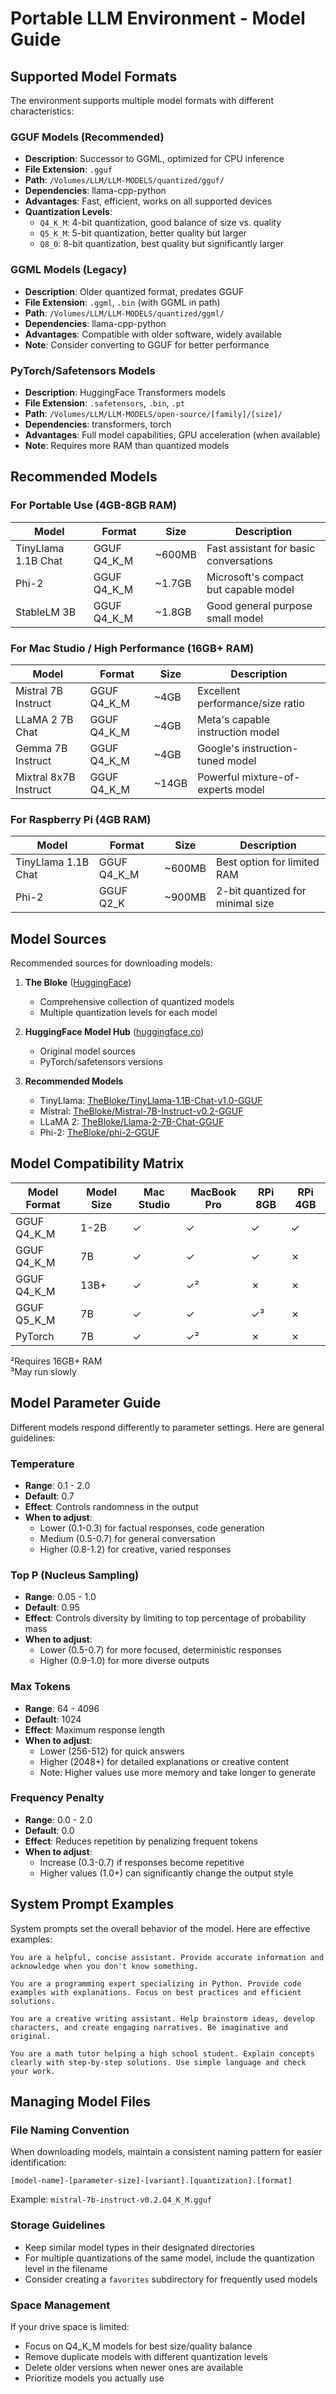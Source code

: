 # Portable LLM Environment - Model Guide

## Supported Model Formats

The environment supports multiple model formats with different characteristics:

### GGUF Models (Recommended)

- **Description**: Successor to GGML, optimized for CPU inference
- **File Extension**: `.gguf`
- **Path**: `/Volumes/LLM/LLM-MODELS/quantized/gguf/`
- **Dependencies**: llama-cpp-python
- **Advantages**: Fast, efficient, works on all supported devices
- **Quantization Levels**:
  - `Q4_K_M`: 4-bit quantization, good balance of size vs. quality
  - `Q5_K_M`: 5-bit quantization, better quality but larger
  - `Q8_0`: 8-bit quantization, best quality but significantly larger

### GGML Models (Legacy)

- **Description**: Older quantized format, predates GGUF
- **File Extension**: `.ggml`, `.bin` (with GGML in path)
- **Path**: `/Volumes/LLM/LLM-MODELS/quantized/ggml/`
- **Dependencies**: llama-cpp-python
- **Advantages**: Compatible with older software, widely available
- **Note**: Consider converting to GGUF for better performance

### PyTorch/Safetensors Models

- **Description**: HuggingFace Transformers models
- **File Extension**: `.safetensors`, `.bin`, `.pt`
- **Path**: `/Volumes/LLM/LLM-MODELS/open-source/[family]/[size]/`
- **Dependencies**: transformers, torch
- **Advantages**: Full model capabilities, GPU acceleration (when available)
- **Note**: Requires more RAM than quantized models

## Recommended Models

### For Portable Use (4GB-8GB RAM)

| Model | Format | Size | Description |
|-------|--------|------|-------------|
| TinyLlama 1.1B Chat | GGUF Q4_K_M | ~600MB | Fast assistant for basic conversations |
| Phi-2 | GGUF Q4_K_M | ~1.7GB | Microsoft's compact but capable model |
| StableLM 3B | GGUF Q4_K_M | ~1.8GB | Good general purpose small model |

### For Mac Studio / High Performance (16GB+ RAM)

| Model | Format | Size | Description |
|-------|--------|------|-------------|
| Mistral 7B Instruct | GGUF Q4_K_M | ~4GB | Excellent performance/size ratio |
| LLaMA 2 7B Chat | GGUF Q4_K_M | ~4GB | Meta's capable instruction model |
| Gemma 7B Instruct | GGUF Q4_K_M | ~4GB | Google's instruction-tuned model |
| Mixtral 8x7B Instruct | GGUF Q4_K_M | ~14GB | Powerful mixture-of-experts model |

### For Raspberry Pi (4GB RAM)

| Model | Format | Size | Description |
|-------|--------|------|-------------|
| TinyLlama 1.1B Chat | GGUF Q4_K_M | ~600MB | Best option for limited RAM |
| Phi-2 | GGUF Q2_K | ~900MB | 2-bit quantized for minimal size |

## Model Sources

Recommended sources for downloading models:

1. **The Bloke** ([HuggingFace](https://huggingface.co/TheBloke))
   - Comprehensive collection of quantized models
   - Multiple quantization levels for each model
   
2. **HuggingFace Model Hub** ([huggingface.co](https://huggingface.co/models))
   - Original model sources
   - PyTorch/safetensors versions
   
3. **Recommended Models**
   - TinyLlama: [TheBloke/TinyLlama-1.1B-Chat-v1.0-GGUF](https://huggingface.co/TheBloke/TinyLlama-1.1B-Chat-v1.0-GGUF)
   - Mistral: [TheBloke/Mistral-7B-Instruct-v0.2-GGUF](https://huggingface.co/TheBloke/Mistral-7B-Instruct-v0.2-GGUF)
   - LLaMA 2: [TheBloke/Llama-2-7B-Chat-GGUF](https://huggingface.co/TheBloke/Llama-2-7B-Chat-GGUF)
   - Phi-2: [TheBloke/phi-2-GGUF](https://huggingface.co/TheBloke/phi-2-GGUF)

## Model Compatibility Matrix

| Model Format | Model Size | Mac Studio | MacBook Pro | RPi 8GB | RPi 4GB |
|--------------|------------|------------|-------------|---------|---------|
| GGUF Q4_K_M | 1-2B | ✓ | ✓ | ✓ | ✓ |
| GGUF Q4_K_M | 7B | ✓ | ✓ | ✓ | ✗ |
| GGUF Q4_K_M | 13B+ | ✓ | ✓² | ✗ | ✗ |
| GGUF Q5_K_M | 7B | ✓ | ✓ | ✓³ | ✗ |
| PyTorch | 7B | ✓ | ✓² | ✗ | ✗ |

²Requires 16GB+ RAM  
³May run slowly

## Model Parameter Guide

Different models respond differently to parameter settings. Here are general guidelines:

### Temperature

- **Range**: 0.1 - 2.0
- **Default**: 0.7
- **Effect**: Controls randomness in the output
- **When to adjust**:
  - Lower (0.1-0.3) for factual responses, code generation
  - Medium (0.5-0.7) for general conversation
  - Higher (0.8-1.2) for creative, varied responses

### Top P (Nucleus Sampling)

- **Range**: 0.05 - 1.0
- **Default**: 0.95
- **Effect**: Controls diversity by limiting to top percentage of probability mass
- **When to adjust**:
  - Lower (0.5-0.7) for more focused, deterministic responses
  - Higher (0.9-1.0) for more diverse outputs

### Max Tokens

- **Range**: 64 - 4096
- **Default**: 1024
- **Effect**: Maximum response length
- **When to adjust**:
  - Lower (256-512) for quick answers
  - Higher (2048+) for detailed explanations or creative content
  - Note: Higher values use more memory and take longer to generate

### Frequency Penalty

- **Range**: 0.0 - 2.0
- **Default**: 0.0
- **Effect**: Reduces repetition by penalizing frequent tokens
- **When to adjust**:
  - Increase (0.3-0.7) if responses become repetitive
  - Higher values (1.0+) can significantly change the output style

## System Prompt Examples

System prompts set the overall behavior of the model. Here are effective examples:

```
You are a helpful, concise assistant. Provide accurate information and acknowledge when you don't know something.
```

```
You are a programming expert specializing in Python. Provide code examples with explanations. Focus on best practices and efficient solutions.
```

```
You are a creative writing assistant. Help brainstorm ideas, develop characters, and create engaging narratives. Be imaginative and original.
```

```
You are a math tutor helping a high school student. Explain concepts clearly with step-by-step solutions. Use simple language and check your work.
```

## Managing Model Files

### File Naming Convention

When downloading models, maintain a consistent naming pattern for easier identification:

```
[model-name]-[parameter-size]-[variant].[quantization].[format]
```

Example: `mistral-7b-instruct-v0.2.Q4_K_M.gguf`

### Storage Guidelines

- Keep similar model types in their designated directories
- For multiple quantizations of the same model, include the quantization level in the filename
- Consider creating a `favorites` subdirectory for frequently used models

### Space Management

If your drive space is limited:
- Focus on Q4_K_M models for best size/quality balance
- Remove duplicate models with different quantization levels
- Delete older versions when newer ones are available
- Prioritize models you actually use
